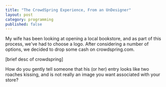 ```yaml
---
title: "The CrowdSpring Experience, From an UnDesigner"
layout: post
category: programming
published: false
---
```

My wife has been looking at opening a local bookstore, and as part of this process, we've had to choose a logo.  After considering a number of options, we decided to drop some cash on crowdspring.com.

[brief desc of crowdspring]

How do you gently tell someone that his (or her) entry looks like two roaches kissing, and is not really an image you want associated with your store?

